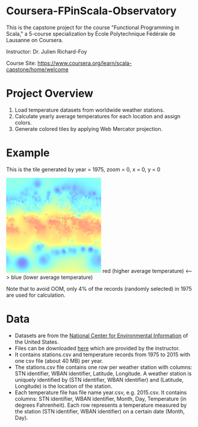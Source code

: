 # Coursera-FPinScala-Observatory

This is the capstone project for the course "Functional Programming in Scala," a 5-course specialization by École Polytechnique Fédérale de Lausanne on Coursera.

Instructor: Dr. Julien Richard-Foy

Course Site: https://www.coursera.org/learn/scala-capstone/home/welcome

# Project Overview

1. Load temperature datasets from worldwide weather stations.
2. Calculate yearly average temperatures for each location and assign colors.
3. Generate colored tiles by applying Web Mercator projection.

# Example
This is the tile generated by year = 1975, zoom = 0, x = 0, y = 0 </p>
![Alt text](/example.png?raw=true "Optional Title")
red (higher average temperature) <--> blue (lower average temperature) </p>
Note that to avoid OOM, only 4% of the records (randomly selected) in 1975 are used for calculation.

# Data
* Datasets are from the [National Center for Environmental Information](https://www.ncei.noaa.gov/) of the United States.
* Files can be downloaded [here](alaska.epfl.ch/files/scala-capstone-data.zip) which are provided by the instructor. 
* It contains stations.csv and temperature records from 1975 to 2015 with one csv file (about 40 MB) per year.
* The stations.csv file contains one row per weather station with columns: STN identifier,	WBAN identifier,	Latitude,	Longitude. A weather station is uniquely identified by (STN identifier, WBAN identifier) and (Latitude,	Longitude) is the location of the station.
* Each temperature file has file name year.csv, e.g. 2015.csv. It contains columns: STN identifier,	WBAN identifier,	Month,	Day,	Temperature (in degrees Fahrenheit). Each row represents a temperature measured by the station (STN identifier, WBAN identifier) on a certain date (Month, Day).
